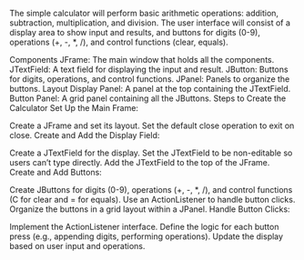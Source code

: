 The simple calculator will perform basic arithmetic operations: addition, subtraction, multiplication, and division. The user interface will consist of a display area to show input and results, and buttons for digits (0-9), operations (+, -, *, /), and control functions (clear, equals).

Components
JFrame: The main window that holds all the components.
JTextField: A text field for displaying the input and result.
JButton: Buttons for digits, operations, and control functions.
JPanel: Panels to organize the buttons.
Layout
Display Panel: A panel at the top containing the JTextField.
Button Panel: A grid panel containing all the JButtons.
Steps to Create the Calculator
Set Up the Main Frame:

Create a JFrame and set its layout.
Set the default close operation to exit on close.
Create and Add the Display Field:

Create a JTextField for the display.
Set the JTextField to be non-editable so users can’t type directly.
Add the JTextField to the top of the JFrame.
Create and Add Buttons:

Create JButtons for digits (0-9), operations (+, -, *, /), and control functions (C for clear and = for equals).
Use an ActionListener to handle button clicks.
Organize the buttons in a grid layout within a JPanel.
Handle Button Clicks:

Implement the ActionListener interface.
Define the logic for each button press (e.g., appending digits, performing operations).
Update the display based on user input and operations.
